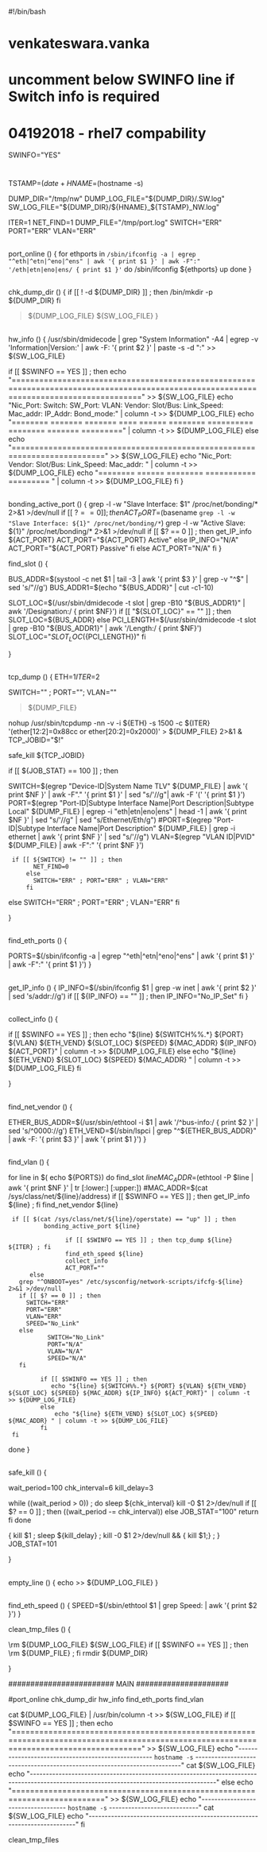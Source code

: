 

#!/bin/bash

# venkateswara.vanka
# uncomment below SWINFO line if Switch info is required
# 04192018 - rhel7 compability
SWINFO="YES"
#
TSTAMP=$(date +%Y%m%d)
HNAME=$(hostname -s)

DUMP_DIR="/tmp/nw"
DUMP_LOG_FILE="${DUMP_DIR}/.SW.log"
SW_LOG_FILE="${DUMP_DIR}/${HNAME}_${TSTAMP}_NW.log"


ITER=1
NET_FIND=1
DUMP_FILE="/tmp/port.log"
SWITCH="ERR"
PORT="ERR"
VLAN="ERR"

##
port_online () {
for ethports in `/sbin/ifconfig -a | egrep "^eth|^etn|^eno|^ens" | awk '{ print $1 }' | awk -F":" '/eth|etn|eno|ens/ { print $1 }'`
do
 /sbin/ifconfig ${ethports} up
done
}

##
chk_dump_dir () {
if [[ ! -d ${DUMP_DIR} ]] ; then
  /bin/mkdir -p ${DUMP_DIR}
fi

> ${DUMP_LOG_FILE}
> ${SW_LOG_FILE}
}

##
hw_info () {
/usr/sbin/dmidecode | grep "System Information" -A4 | egrep -v 'Information|Version:' | awk -F: '{ print $2 }' | paste -s -d ":" >> ${SW_LOG_FILE}

if [[ $SWINFO == YES ]] ; then
  echo "========================================================================================================================================" >> ${SW_LOG_FILE}
  echo "Nic_Port: Switch: SW_Port: VLAN: Vendor: Slot/Bus: Link_Speed: Mac_addr: IP_Addr: Bond_mode:" | column -t >> ${DUMP_LOG_FILE}
  echo "========  ======= =======  ====  ======  ========  ==========  ========  =======  ========="  | column -t >> ${DUMP_LOG_FILE}
else
  echo "==========================================================================" >> ${SW_LOG_FILE}
  echo "Nic_Port: Vendor: Slot/Bus: Link_Speed: Mac_addr: " | column -t >> ${DUMP_LOG_FILE}
  echo "========  ======  ========  =========== ========= " | column -t >> ${DUMP_LOG_FILE}
fi
}
##
bonding_active_port () {
grep -l -w "Slave Interface: $1" /proc/net/bonding/*  2>&1 >/dev/null
if [[ $? == 0 ]] ; then
  ACT_PORT=$(basename `grep -l -w "Slave Interface: ${1}" /proc/net/bonding/*`)
  grep -l -w "Active Slave: ${1}" /proc/net/bonding/* 2>&1 >/dev/null
  if [[ $? == 0 ]] ; then
    get_IP_info ${ACT_PORT}
        ACT_PORT="${ACT_PORT} Active"
  else
    IP_INFO="N/A"
        ACT_PORT="${ACT_PORT} Passive"
  fi
else
  ACT_PORT="N/A"
fi
}

find_slot () {

BUS_ADDR=$(systool -c net $1 | tail -3 | awk '{ print $3 }' | grep -v "^$" | sed 's/"//g')
BUS_ADDR1=$(echo "${BUS_ADDR}" | cut -c1-10)

SLOT_LOC=$(/usr/sbin/dmidecode -t slot | grep -B10 "${BUS_ADDR1}" | awk '/Designation:/ { print $NF}')
if [[ "${SLOT_LOC}" == "" ]] ; then
  SLOT_LOC=${BUS_ADDR}
else
  PCI_LENGTH=$(/usr/sbin/dmidecode -t slot | grep -B10 "${BUS_ADDR1}" | awk '/Length:/ { print $NF}')
  SLOT_LOC="${SLOT_LOC}(${PCI_LENGTH})"
fi

}

##
tcp_dump () {
ETH=$1
ITER=$2

SWITCH="" ; PORT=""; VLAN=""

> ${DUMP_FILE}

nohup /usr/sbin/tcpdump -nn -v -i ${ETH} -s 1500 -c ${ITER} '(ether[12:2]=0x88cc or ether[20:2]=0x2000)' > ${DUMP_FILE} 2>&1 &
TCP_JOBID="$!"

safe_kill ${TCP_JOBID}

if [[ ${JOB_STAT} == 100 ]] ; then

  SWITCH=$(egrep "Device-ID|System Name TLV" ${DUMP_FILE} | awk '{ print $NF }' | awk -F"." '{ print $1 }' | sed "s/'//g"| awk -F '(' '{ print $1 }')
  PORT=$(egrep "Port-ID|Subtype Interface Name|Port Description|Subtype Local" ${DUMP_FILE} | egrep -i "eth|etn|eno|ens" | head -1 | awk '{ print $NF }' | sed "s/'//g" | sed "s/Ethernet/Eth/g")
  #PORT=$(egrep "Port-ID|Subtype Interface Name|Port Description" ${DUMP_FILE} | grep -i ethernet | awk '{ print $NF }' | sed "s/'//g")
  VLAN=$(egrep "VLAN ID|PVID" ${DUMP_FILE} | awk -F":" '{ print $NF }')

     if [[ ${SWITCH} != "" ]] ; then
           NET_FIND=0
         else
           SWITCH="ERR" ; PORT="ERR" ; VLAN="ERR"
         fi
else
  SWITCH="ERR" ; PORT="ERR" ; VLAN="ERR"
fi

}

##
find_eth_ports () {

PORTS=$(/sbin/ifconfig -a | egrep "^eth|^etn|^eno|^ens" | awk '{ print $1 }' | awk -F":" '{ print $1 }')
}


##
get_IP_info () {
IP_INFO=$(/sbin/ifconfig $1 | grep -w inet | awk '{ print $2 }' | sed 's/addr://g')
if [[ ${IP_INFO} == "" ]] ; then
   IP_INFO="No_IP_Set"
fi
}

##
collect_info () {

if [[ $SWINFO == YES ]] ; then
     echo "${line} ${SWITCH%%.*} ${PORT} ${VLAN} ${ETH_VEND} ${SLOT_LOC} ${SPEED} ${MAC_ADDR} ${IP_INFO} ${ACT_PORT}" | column -t >> ${DUMP_LOG_FILE}
else
     echo "${line} ${ETH_VEND} ${SLOT_LOC} ${SPEED} ${MAC_ADDR} " | column -t >> ${DUMP_LOG_FILE}
fi

}

##
find_net_vendor () {

ETHER_BUS_ADDR=$(/usr/sbin/ethtool -i $1 | awk '/^bus-info:/ { print $2 }' | sed 's/^0000://g')
ETH_VEND=$(/sbin/lspci | grep "^${ETHER_BUS_ADDR}" | awk -F: '{ print $3 }' | awk '{ print $1 }')
}

##

find_vlan () {

for line in $( echo ${PORTS})
do
   find_slot ${line}
   MAC_ADDR=$(ethtool -P $line | awk '{ print $NF }' | tr [:lower:] [:upper:])
   #MAC_ADDR=$(cat /sys/class/net/${line}/address)
   if [[ $SWINFO == YES ]] ; then get_IP_info ${line} ; fi
   find_net_vendor ${line}

     if [[ $(cat /sys/class/net/${line}/operstate) == "up" ]] ; then
              bonding_active_port ${line}

                    if [[ $SWINFO == YES ]] ; then tcp_dump ${line} ${ITER} ; fi
                    find_eth_speed ${line}
                    collect_info
                    ACT_PORT=""
          else
       grep "^ONBOOT=yes" /etc/sysconfig/network-scripts/ifcfg-${line} 2>&1 >/dev/null
       if [[ $? == 0 ]] ; then
         SWITCH="ERR"
         PORT="ERR"
         VLAN="ERR"
         SPEED="No_Link"
       else
               SWITCH="No_Link"
               PORT="N/A"
               VLAN="N/A"
               SPEED="N/A"
       fi

             if [[ $SWINFO == YES ]] ; then
                echo "${line} ${SWITCH%%.*} ${PORT} ${VLAN} ${ETH_VEND} ${SLOT_LOC} ${SPEED} ${MAC_ADDR} ${IP_INFO} ${ACT_PORT}" | column -t >> ${DUMP_LOG_FILE}
             else
                 echo "${line} ${ETH_VEND} ${SLOT_LOC} ${SPEED} ${MAC_ADDR} " | column -t >> ${DUMP_LOG_FILE}
             fi
     fi

done
}

##

safe_kill () {

wait_period=100
chk_interval=6
kill_delay=3

while ((wait_period > 0)) ;
do
  sleep ${chk_interval}
  kill -0 $1 2>/dev/null
  if [[ $? == 0 ]] ; then
     ((wait_period -= chk_interval))
  else
     JOB_STAT="100"
     return
  fi
done

{ kill $1 ; sleep ${kill_delay} ; kill -0 $1 2>/dev/null && { kill $1;} ; }
JOB_STAT=101

}


##
empty_line () {
echo >> ${DUMP_LOG_FILE}
}

##
find_eth_speed () {
SPEED=$(/sbin/ethtool $1 | grep Speed: | awk '{ print $2 }')
}

clean_tmp_files () {

\rm ${DUMP_LOG_FILE} ${SW_LOG_FILE}
if [[ $SWINFO == YES ]] ; then \rm ${DUMP_FILE} ; fi
rmdir ${DUMP_DIR}

}

######################## MAIN #####################

#port_online
chk_dump_dir
hw_info
find_eth_ports
find_vlan

cat ${DUMP_LOG_FILE} | /usr/bin/column -t >> ${SW_LOG_FILE}
if [[ $SWINFO == YES ]] ; then
  echo "========================================================================================================================================" >> ${SW_LOG_FILE}
  echo "--------------------------------------------------- `hostname -s` -------------------------------------------------------------------------"
  cat ${SW_LOG_FILE}
  echo "----------------------------------------------------------------------------------------------------------------------------------------"
else
  echo "==========================================================================" >> ${SW_LOG_FILE}
  echo "----------------------------------- `hostname -s` ----------------------------"
  cat ${SW_LOG_FILE}
  echo "--------------------------------------------------------------------------"
fi

clean_tmp_files



